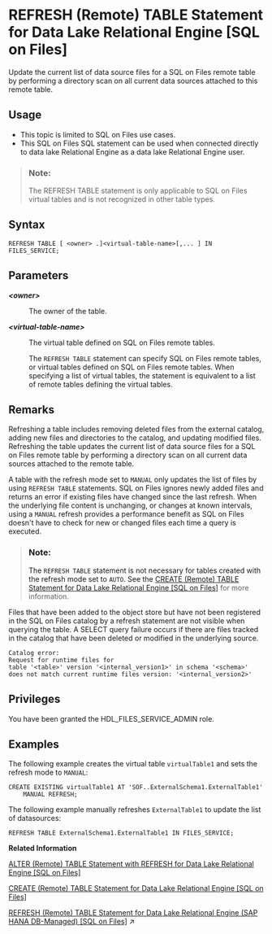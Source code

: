 <!-- loioe2756579d6354112a5e5e0f9fe0c2ccb -->

# REFRESH \(Remote\) TABLE Statement for Data Lake Relational Engine \[SQL on Files\]

Update the current list of data source files for a SQL on Files remote table by performing a directory scan on all current data sources attached to this remote table.



<a name="loioe2756579d6354112a5e5e0f9fe0c2ccb__section_fry_b3b_nqb"/>

## Usage

-   This topic is limited to SQL on Files use cases.
-   This SQL on Files SQL statement can be used when connected directly to data lake Relational Engine as a data lake Relational Engine user.



> ### Note:  
> The REFRESH TABLE statement is only applicable to SQL on Files virtual tables and is not recognized in other table types.



<a name="loioe2756579d6354112a5e5e0f9fe0c2ccb__RT_syntax"/>

## Syntax

```
REFRESH TABLE [ <owner> .]<virtual-table-name>[,... ] IN FILES_SERVICE;
```



<a name="loioe2756579d6354112a5e5e0f9fe0c2ccb__RT_parameters"/>

## Parameters


<dl>
<dt><b>

*<owner\>*

</b></dt>
<dd>

The owner of the table.



</dd><dt><b>

*<virtual-table-name\>*

</b></dt>
<dd>

The virtual table defined on SQL on Files remote tables.

The `REFRESH TABLE` statement can specify SQL on Files remote tables, or virtual tables defined on SQL on Files remote tables. When specifying a list of virtual tables, the statement is equivalent to a list of remote tables defining the virtual tables.



</dd>
</dl>



<a name="loioe2756579d6354112a5e5e0f9fe0c2ccb__RT_remarks"/>

## Remarks

Refreshing a table includes removing deleted files from the external catalog, adding new files and directories to the catalog, and updating modified files. Refreshing the table updates the current list of data source files for a SQL on Files remote table by performing a directory scan on all current data sources attached to the remote table.

A table with the refresh mode set to `MANUAL` only updates the list of files by using `REFRESH TABLE` statements. SQL on Files ignores newly added files and returns an error if existing files have changed since the last refresh. When the underlying file content is unchanging, or changes at known intervals, using a `MANUAL` refresh provides a performance benefit as SQL on Files doesn't have to check for new or changed files each time a query is executed.

> ### Note:  
> The `REFRESH TABLE` statement is not necessary for tables created with the refresh mode set to `AUTO`. See the [CREATE \(Remote\) TABLE Statement for Data Lake Relational Engine \[SQL on Files\]](create-remote-table-statement-for-data-lake-relational-engine-sql-on-files-beffc07.md) for more information.

Files that have been added to the object store but have not been registered in the SQL on Files catalog by a refresh statement are not visible when querying the table. A SELECT query failure occurs if there are files tracked in the catalog that have been deleted or modified in the underlying source.

```
Catalog error:
Request for runtime files for 
table '<table>' version '<internal_version1>' in schema '<schema>' 
does not match current runtime files version: '<internal_version2>'
```



<a name="loioe2756579d6354112a5e5e0f9fe0c2ccb__section_l3n_psd_j4b"/>

## Privileges

You have been granted the HDL\_FILES\_SERVICE\_ADMIN role.



<a name="loioe2756579d6354112a5e5e0f9fe0c2ccb__RT_example"/>

## Examples

The following example creates the virtual table `virtualTable1` and sets the refresh mode to `MANUAL`:

```
CREATE EXISTING virtualTable1 AT 'SOF..ExternalSchema1.ExternalTable1'
	MANUAL REFRESH;
```

The following example manually refreshes `ExternalTable1` to update the list of datasources:

```
REFRESH TABLE ExternalSchema1.ExternalTable1 IN FILES_SERVICE;
```

**Related Information**  


[ALTER \(Remote\) TABLE Statement with REFRESH for Data Lake Relational Engine \[SQL on Files\]](alter-remote-table-statement-with-refresh-for-data-lake-relational-engine-sql-on-files-ae56450.md "Alter the refresh mode of a table.")

[CREATE \(Remote\) TABLE Statement for Data Lake Relational Engine \[SQL on Files\]](create-remote-table-statement-for-data-lake-relational-engine-sql-on-files-beffc07.md "Create a remote table managed by SQL on Files.")

[REFRESH (Remote) TABLE Statement for Data Lake Relational Engine (SAP HANA DB-Managed) \[SQL on Files\]](https://help.sap.com/viewer/a898e08b84f21015969fa437e89860c8/2024_1_QRC/en-US/054b15028fcc43dba2b047f8dbe6b42b.html "Update the current list of data source files for a SQL on Files remote table by performing a directory scan on all current data sources attached to this remote table.") :arrow_upper_right:


